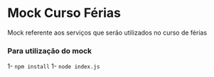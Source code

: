 # Mock Curso Férias
Mock referente aos serviços que serão utilizados no curso de férias

### Para utilização do mock
1- `npm install`
1- `node index.js`
